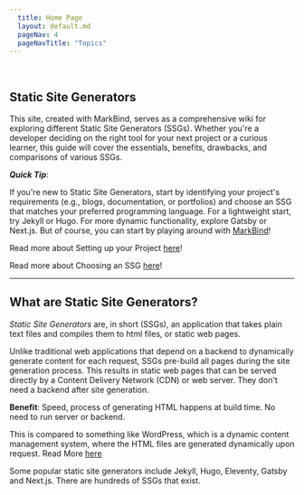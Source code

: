 ```yaml
---
  title: Home Page
  layout: default.md
  pageNav: 4
  pageNavTitle: "Topics"
---
```


<br>

## Static Site Generators

This site, created with MarkBind, serves as a comprehensive wiki for exploring different Static Site Generators (SSGs). Whether you're a developer deciding on the right tool for your next project or a curious learner, this guide will cover the essentials, benefits, drawbacks, and comparisons of various SSGs.


<box type="tip">

***Quick Tip***: 

If you're new to Static Site Generators, start by identifying your project's requirements (e.g., blogs, documentation, or portfolios) and choose an SSG that matches your preferred programming language. For a lightweight start, try Jekyll or Hugo. For more dynamic functionality, explore Gatsby or Next.js. But of course, you can start by playing around with [MarkBind](https://markbind.org/)!

Read more about Setting up your Project [here](./contents/setting-up.md)!

Read more about Choosing an SSG [here](./contents/choosing-ssg.md)!

</box>

--- 

## What are Static Site Generators?

_Static Site Generators_ are, in short (SSGs), an application that takes plain text files and compiles them to html files, or static web pages. 

Unlike traditional web applications that depend on a backend to dynamically generate content for each request, SSGs pre-build all pages during the site generation process. This results in static web pages that can be served directly by a Content Delivery Network (CDN) or web server. They don't need a backend after site generation.

**Benefit**: Speed, process of generating HTML happens at build time. No need to run server or backend.

This is compared to something like WordPress, which is a dynamic content management system, where the HTML files are generated dynamically upon request. Read More [here](./contents/cms/wordpress.md)

Some popular static site generators include Jekyll, Hugo, Eleventy, Gatsby and Next.js. There are hundreds of SSGs that exist.

<panel header="**What is MarkBind?**" type="light">

<include src="./contents/markbind.md">

</panel>

<br/>